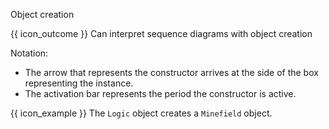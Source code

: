 <span id="title">Object creation</span>

<span id="prereqs"></span>

<span id="outcomes">{{ icon_outcome }} Can interpret sequence diagrams with object creation</span>

<div id="body">

Notation:

<pic src="{{baseUrl}}/uml/sequenceDiagrams/objectCreation/images/notation.png" height="180" />
<p/>

* The arrow that represents the constructor arrives at the side of the box representing the instance.
* The activation bar represents the period the constructor is active.

<box>

{{ icon_example }} The `Logic` object creates a `Minefield` object.

<pic src="{{baseUrl}}/uml/sequenceDiagrams/objectCreation/images/logicMinefield.png" height="150" />
<p/>

</box>

</div>

<div id="extras">
</div>
